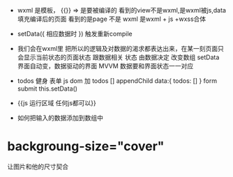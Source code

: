 - wxml 是模板， {{}} => 是要被编译的
看到的view不是wxml,是wxml被js,data填充编译后的页面 看到的是page 不是 wxml 是wxml + js +wxss合体

- setData({
    相应数据时
}) 触发重新compile


- 我们会在wxml里 把所以的逻辑及对数据的渴求都表达出来，在某一刻页面只会显示当前状态的页面状态 跟数据相关
    状态 由数据决定 改变数组 setData 界面自动变，数据驱动的界面 MVVM 
    数据要和界面状态一一对应


- todos
    健身 
    表单
    js dom 加 todos [] appendChild
    data:{
        todos: []
    }
    form submit this.setData()

- {{js 运行区域 任何js都可以}}
- 如何把输入的数据添加到数组中 
# backgroung-size="cover"
让图片和他的尺寸契合

